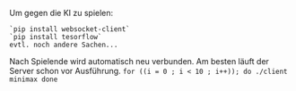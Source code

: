 Um gegen die KI zu spielen:

    `pip install websocket-client`
    `pip install tesorflow`
    evtl. noch andere Sachen...

Nach Spielende wird automatisch neu verbunden.
Am besten läuft der Server schon vor Ausführung.
`for ((i = 0 ; i < 10 ; i++)); do
        ./client minimax
done`